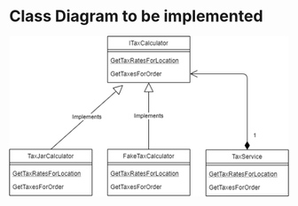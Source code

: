 # Class Diagram to be implemented
![Alt text](/docs/tax_calculator_diagram.png?raw=true "Optional Title")